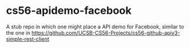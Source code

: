 # cs56-apidemo-facebook
A stub repo in which one might place a API demo for Facebook, similar to the one in https://github.com/UCSB-CS56-Projects/cs56-github-apiv3-simple-rest-client
